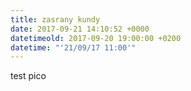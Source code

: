 ```yaml
---
title: zasrany kundy
date: 2017-09-21 14:10:52 +0000
datetimeold: 2017-09-20 19:00:00 +0200
datetime: "'21/09/17 11:00'"
---
```



test pico